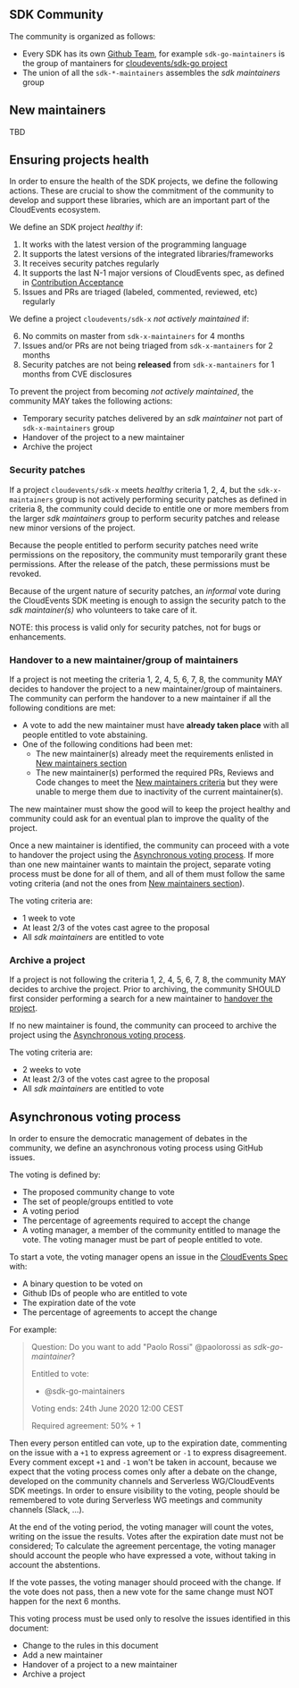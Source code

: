 ## SDK Community

The community is organized as follows:

- Every SDK has its own
  [Github Team](https://github.com/orgs/cloudevents/teams), for example
  `sdk-go-maintainers` is the group of mantainers for
  [cloudevents/sdk-go project](https://github.com/cloudevents/sdk-go)
- The union of all the `sdk-*-maintainers` assembles the _sdk maintainers_ group

## New maintainers

TBD

## Ensuring projects health

In order to ensure the health of the SDK projects, we define the following
actions. These are crucial to show the commitment of the community to develop
and support these libraries, which are an important part of the CloudEvents
ecosystem.

We define an SDK project _healthy_ if:

1. It works with the latest version of the programming language
2. It supports the latest versions of the integrated libraries/frameworks
3. It receives security patches regularly
4. It supports the last N-1 major versions of CloudEvents spec, as defined in
   [Contribution Acceptance](../SDK.md#contribution-acceptance)
5. Issues and PRs are triaged (labeled, commented, reviewed, etc) regularly

We define a project `cloudevents/sdk-x` _not actively maintained_ if:

6. No commits on master from `sdk-x-maintainers` for 4 months
7. Issues and/or PRs are not being triaged from `sdk-x-mantainers` for 2 months
8. Security patches are not being **released** from `sdk-x-mantainers` for 1
   months from CVE disclosures

To prevent the project from becoming _not actively maintained_, the community
MAY takes the following actions:

- Temporary security patches delivered by an _sdk maintainer_ not part of
  `sdk-x-maintainers` group
- Handover of the project to a new maintainer
- Archive the project

### Security patches

If a project `cloudevents/sdk-x` meets _healthy_ criteria 1, 2, 4, but the
`sdk-x-maintainers` group is not actively performing security patches as defined
in criteria 8, the community could decide to entitle one or more members from
the larger _sdk maintainers_ group to perform security patches and release new
minor versions of the project.

Because the people entitled to perform security patches need write permissions
on the repository, the community must temporarily grant these permissions. After
the release of the patch, these permissions must be revoked.

Because of the urgent nature of security patches, an _informal_ vote during the
CloudEvents SDK meeting is enough to assign the security patch to the _sdk
maintainer(s)_ who volunteers to take care of it.

NOTE: this process is valid only for security patches, not for bugs or
enhancements.

### Handover to a new maintainer/group of maintainers

If a project is not meeting the criteria 1, 2, 4, 5, 6, 7, 8, the community MAY
decides to handover the project to a new maintainer/group of maintainers. The
community can perform the handover to a new maintainer if all the following
conditions are met:

- A vote to add the new maintainer must have **already taken place** with all
  people entitled to vote abstaining.
- One of the following conditions had been met:
  - The new maintainer(s) already meet the requirements enlisted in
    [New maintainers section](#new-maintainers)
  - The new maintainer(s) performed the required PRs, Reviews and Code changes
    to meet the [New maintainers criteria](#new-maintainers) but they were
    unable to merge them due to inactivity of the current maintainer(s).

The new maintainer must show the good will to keep the project healthy and
community could ask for an eventual plan to improve the quality of the project.

Once a new maintainer is identified, the community can proceed with a vote to
handover the project using the
[Asynchronous voting process](#asynchronous-voting-process). If more than one
new maintainer wants to maintain the project, separate voting process must be
done for all of them, and all of them must follow the same voting criteria (and
not the ones from [New maintainers section](#new-maintainers)).

The voting criteria are:

- 1 week to vote
- At least 2/3 of the votes cast agree to the proposal
- All _sdk maintainers_ are entitled to vote

### Archive a project

If a project is not following the criteria 1, 2, 4, 5, 6, 7, 8, the community
MAY decides to archive the project. Prior to archiving, the community SHOULD
first consider performing a search for a new maintainer to
[handover the project](#handover-to-a-new-maintainergroup-of-maintainers).

If no new maintainer is found, the community can proceed to archive the project
using the [Asynchronous voting process](#asynchronous-voting-process).

The voting criteria are:

- 2 weeks to vote
- At least 2/3 of the votes cast agree to the proposal
- All _sdk maintainers_ are entitled to vote

## Asynchronous voting process

In order to ensure the democratic management of debates in the community, we
define an asynchronous voting process using GitHub issues.

The voting is defined by:

- The proposed community change to vote
- The set of people/groups entitled to vote
- A voting period
- The percentage of agreements required to accept the change
- A voting manager, a member of the community entitled to manage the vote. The
  voting manager must be part of people entitled to vote.

To start a vote, the voting manager opens an issue in the
[CloudEvents Spec](https://github.com/cloudevents/spec/issues) with:

- A binary question to be voted on
- Github IDs of people who are entitled to vote
- The expiration date of the vote
- The percentage of agreements to accept the change

For example:

> Question: Do you want to add "Paolo Rossi" @paolorossi as _sdk-go-maintainer_?
>
> Entitled to vote:
>
> - @sdk-go-maintainers
>
> Voting ends: 24th June 2020 12:00 CEST
>
> Required agreement: 50% + 1

Then every person entitled can vote, up to the expiration date, commenting on
the issue with a `+1` to express agreement or `-1` to express disagreement.
Every comment except `+1` and `-1` won't be taken in account, because we expect
that the voting process comes only after a debate on the change, developed on
the community channels and Serverless WG/CloudEvents SDK meetings. In order to
ensure visibility to the voting, people should be remembered to vote during
Serverless WG meetings and community channels (Slack, ...).

At the end of the voting period, the voting manager will count the votes,
writing on the issue the results. Votes after the expiration date must not be
considered; To calculate the agreement percentage, the voting manager should
account the people who have expressed a vote, without taking in account the
abstentions.

If the vote passes, the voting manager should proceed with the change. If the
vote does not pass, then a new vote for the same change must NOT happen for the
next 6 months.

This voting process must be used only to resolve the issues identified in this
document:

- Change to the rules in this document
- Add a new maintainer
- Handover of a project to a new maintainer
- Archive a project
